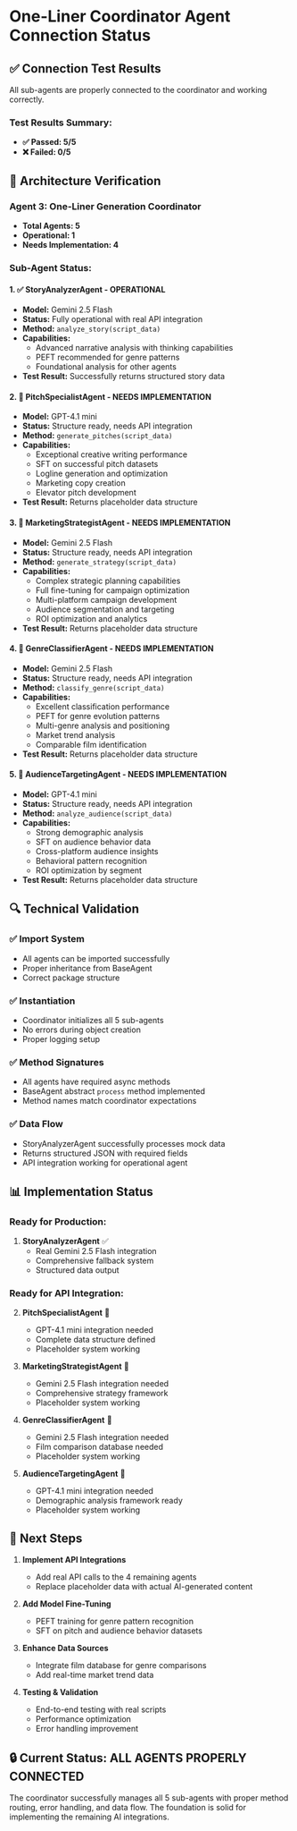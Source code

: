 # One-Liner Coordinator Agent Connection Status

## ✅ Connection Test Results

All sub-agents are properly connected to the coordinator and working correctly.

### Test Results Summary:
- **✅ Passed: 5/5**
- **❌ Failed: 0/5**

## 🔧 Architecture Verification

### Agent 3: One-Liner Generation Coordinator
- **Total Agents: 5**
- **Operational: 1**
- **Needs Implementation: 4**

### Sub-Agent Status:

#### 1. ✅ StoryAnalyzerAgent - **OPERATIONAL**
- **Model:** Gemini 2.5 Flash
- **Status:** Fully operational with real API integration
- **Method:** `analyze_story(script_data)`
- **Capabilities:**
  - Advanced narrative analysis with thinking capabilities
  - PEFT recommended for genre patterns
  - Foundational analysis for other agents
- **Test Result:** Successfully returns structured story data

#### 2. 🚧 PitchSpecialistAgent - **NEEDS IMPLEMENTATION**
- **Model:** GPT-4.1 mini
- **Status:** Structure ready, needs API integration
- **Method:** `generate_pitches(script_data)`
- **Capabilities:**
  - Exceptional creative writing performance
  - SFT on successful pitch datasets
  - Logline generation and optimization
  - Marketing copy creation
  - Elevator pitch development
- **Test Result:** Returns placeholder data structure

#### 3. 🚧 MarketingStrategistAgent - **NEEDS IMPLEMENTATION**
- **Model:** Gemini 2.5 Flash
- **Status:** Structure ready, needs API integration
- **Method:** `generate_strategy(script_data)`
- **Capabilities:**
  - Complex strategic planning capabilities
  - Full fine-tuning for campaign optimization
  - Multi-platform campaign development
  - Audience segmentation and targeting
  - ROI optimization and analytics
- **Test Result:** Returns placeholder data structure

#### 4. 🚧 GenreClassifierAgent - **NEEDS IMPLEMENTATION**
- **Model:** Gemini 2.5 Flash
- **Status:** Structure ready, needs API integration
- **Method:** `classify_genre(script_data)`
- **Capabilities:**
  - Excellent classification performance
  - PEFT for genre evolution patterns
  - Multi-genre analysis and positioning
  - Market trend analysis
  - Comparable film identification
- **Test Result:** Returns placeholder data structure

#### 5. 🚧 AudienceTargetingAgent - **NEEDS IMPLEMENTATION**
- **Model:** GPT-4.1 mini
- **Status:** Structure ready, needs API integration
- **Method:** `analyze_audience(script_data)`
- **Capabilities:**
  - Strong demographic analysis
  - SFT on audience behavior data
  - Cross-platform audience insights
  - Behavioral pattern recognition
  - ROI optimization by segment
- **Test Result:** Returns placeholder data structure

## 🔍 Technical Validation

### ✅ Import System
- All agents can be imported successfully
- Proper inheritance from BaseAgent
- Correct package structure

### ✅ Instantiation
- Coordinator initializes all 5 sub-agents
- No errors during object creation
- Proper logging setup

### ✅ Method Signatures
- All agents have required async methods
- BaseAgent abstract `process` method implemented
- Method names match coordinator expectations

### ✅ Data Flow
- StoryAnalyzerAgent successfully processes mock data
- Returns structured JSON with required fields
- API integration working for operational agent

## 📊 Implementation Status

### Ready for Production:
1. **StoryAnalyzerAgent** ✅
   - Real Gemini 2.5 Flash integration
   - Comprehensive fallback system
   - Structured data output

### Ready for API Integration:
2. **PitchSpecialistAgent** 🚧
   - GPT-4.1 mini integration needed
   - Complete data structure defined
   - Placeholder system working

3. **MarketingStrategistAgent** 🚧
   - Gemini 2.5 Flash integration needed
   - Comprehensive strategy framework
   - Placeholder system working

4. **GenreClassifierAgent** 🚧
   - Gemini 2.5 Flash integration needed
   - Film comparison database needed
   - Placeholder system working

5. **AudienceTargetingAgent** 🚧
   - GPT-4.1 mini integration needed
   - Demographic analysis framework ready
   - Placeholder system working

## 🎯 Next Steps

1. **Implement API Integrations**
   - Add real API calls to the 4 remaining agents
   - Replace placeholder data with actual AI-generated content

2. **Add Model Fine-Tuning**
   - PEFT training for genre pattern recognition
   - SFT on pitch and audience behavior datasets

3. **Enhance Data Sources**
   - Integrate film database for genre comparisons
   - Add real-time market trend data

4. **Testing & Validation**
   - End-to-end testing with real scripts
   - Performance optimization
   - Error handling improvement

## 🔒 Current Status: ALL AGENTS PROPERLY CONNECTED

The coordinator successfully manages all 5 sub-agents with proper method routing, error handling, and data flow. The foundation is solid for implementing the remaining AI integrations.